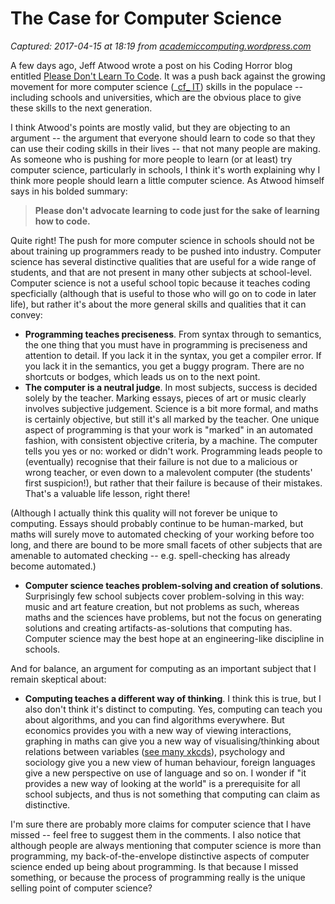 # The Case for Computer Science

_Captured: 2017-04-15 at 18:19 from [academiccomputing.wordpress.com](https://academiccomputing.wordpress.com/2012/05/18/the-case-for-computer-science/)_

A few days ago, Jeff Atwood wrote a post on his Coding Horror blog entitled [Please Don't Learn To Code](http://www.codinghorror.com/blog/2012/05/please-dont-learn-to-code.html). It was a push back against the growing movement for more computer science (_[cf_ IT](https://academiccomputing.wordpress.com/terminology/)) skills in the populace -- including schools and universities, which are the obvious place to give these skills to the next generation.

I think Atwood's points are mostly valid, but they are objecting to an argument -- the argument that everyone should learn to code so that they can use their coding skills in their lives -- that not many people are making. As someone who is pushing for more people to learn (or at least) try computer science, particularly in schools, I think it's worth explaining why I think more people should learn a little computer science. As Atwood himself says in his bolded summary:

> **Please don't advocate learning to code just for the sake of learning how to code.**

Quite right! The push for more computer science in schools should not be about training up programmers ready to be pushed into industry. Computer science has several distinctive qualities that are useful for a wide range of students, and that are not present in many other subjects at school-level. Computer science is not a useful school topic because it teaches coding specficially (although that is useful to those who will go on to code in later life), but rather it's about the more general skills and qualities that it can convey:

  * **Programming teaches preciseness**. From syntax through to semantics, the one thing that you must have in programming is preciseness and attention to detail. If you lack it in the syntax, you get a compiler error. If you lack it in the semantics, you get a buggy program. There are no shortcuts or bodges, which leads us on to the next point.
  * **The computer is a neutral judge**. In most subjects, success is decided solely by the teacher. Marking essays, pieces of art or music clearly involves subjective judgement. Science is a bit more formal, and maths is certainly objective, but still it's all marked by the teacher. One unique aspect of programming is that your work is "marked" in an automated fashion, with consistent objective criteria, by a machine. The computer tells you yes or no: worked or didn't work. Programming leads people to (eventually) recognise that their failure is not due to a malicious or wrong teacher, or even down to a malevolent computer (the students' first suspicion!), but rather that their failure is because of their mistakes. That's a valuable life lesson, right there! 

(Although I actually think this quality will not forever be unique to computing. Essays should probably continue to be human-marked, but maths will surely move to automated checking of your working before too long, and there are bound to be more small facets of other subjects that are amenable to automated checking -- e.g. spell-checking has already become automated.)

  * **Computer science teaches problem-solving and creation of solutions**. Surprisingly few school subjects cover problem-solving in this way: music and art feature creation, but not problems as such, whereas maths and the sciences have problems, but not the focus on generating solutions and creating artifacts-as-solutions that computing has. Computer science may the best hope at an engineering-like discipline in schools.

And for balance, an argument for computing as an important subject that I remain skeptical about:

  * **Computing teaches a different way of thinking**. I think this is true, but I also don't think it's distinct to computing. Yes, computing can teach you about algorithms, and you can find algorithms everywhere. But economics provides you with a new way of viewing interactions, graphing in maths can give you a new way of visualising/thinking about relations between variables ([see many xkcds](http://xkcd.com/963/)), psychology and sociology give you a new view of human behaviour, foreign languages give a new perspective on use of language and so on. I wonder if "it provides a new way of looking at the world" is a prerequisite for all school subjects, and thus is not something that computing can claim as distinctive.

I'm sure there are probably more claims for computer science that I have missed -- feel free to suggest them in the comments. I also notice that although people are always mentioning that computer science is more than programming, my back-of-the-envelope distinctive aspects of computer science ended up being about programming. Is that because I missed something, or because the process of programming really is the unique selling point of computer science?
